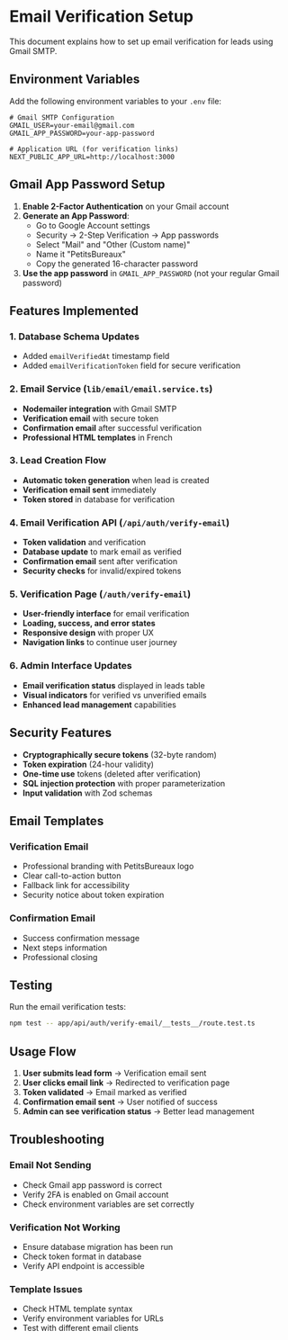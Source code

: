 # Email Verification Setup

This document explains how to set up email verification for leads using Gmail SMTP.

## Environment Variables

Add the following environment variables to your `.env` file:

```env
# Gmail SMTP Configuration
GMAIL_USER=your-email@gmail.com
GMAIL_APP_PASSWORD=your-app-password

# Application URL (for verification links)
NEXT_PUBLIC_APP_URL=http://localhost:3000
```

## Gmail App Password Setup

1. **Enable 2-Factor Authentication** on your Gmail account
2. **Generate an App Password**:
   - Go to Google Account settings
   - Security → 2-Step Verification → App passwords
   - Select "Mail" and "Other (Custom name)"
   - Name it "PetitsBureaux"
   - Copy the generated 16-character password
3. **Use the app password** in `GMAIL_APP_PASSWORD` (not your regular Gmail password)

## Features Implemented

### 1. Database Schema Updates

- Added `emailVerifiedAt` timestamp field
- Added `emailVerificationToken` field for secure verification

### 2. Email Service (`lib/email/email.service.ts`)

- **Nodemailer integration** with Gmail SMTP
- **Verification email** with secure token
- **Confirmation email** after successful verification
- **Professional HTML templates** in French

### 3. Lead Creation Flow

- **Automatic token generation** when lead is created
- **Verification email sent** immediately
- **Token stored** in database for verification

### 4. Email Verification API (`/api/auth/verify-email`)

- **Token validation** and verification
- **Database update** to mark email as verified
- **Confirmation email** sent after verification
- **Security checks** for invalid/expired tokens

### 5. Verification Page (`/auth/verify-email`)

- **User-friendly interface** for email verification
- **Loading, success, and error states**
- **Responsive design** with proper UX
- **Navigation links** to continue user journey

### 6. Admin Interface Updates

- **Email verification status** displayed in leads table
- **Visual indicators** for verified vs unverified emails
- **Enhanced lead management** capabilities

## Security Features

- **Cryptographically secure tokens** (32-byte random)
- **Token expiration** (24-hour validity)
- **One-time use** tokens (deleted after verification)
- **SQL injection protection** with proper parameterization
- **Input validation** with Zod schemas

## Email Templates

### Verification Email

- Professional branding with PetitsBureaux logo
- Clear call-to-action button
- Fallback link for accessibility
- Security notice about token expiration

### Confirmation Email

- Success confirmation message
- Next steps information
- Professional closing

## Testing

Run the email verification tests:

```bash
npm test -- app/api/auth/verify-email/__tests__/route.test.ts
```

## Usage Flow

1. **User submits lead form** → Verification email sent
2. **User clicks email link** → Redirected to verification page
3. **Token validated** → Email marked as verified
4. **Confirmation email sent** → User notified of success
5. **Admin can see verification status** → Better lead management

## Troubleshooting

### Email Not Sending

- Check Gmail app password is correct
- Verify 2FA is enabled on Gmail account
- Check environment variables are set correctly

### Verification Not Working

- Ensure database migration has been run
- Check token format in database
- Verify API endpoint is accessible

### Template Issues

- Check HTML template syntax
- Verify environment variables for URLs
- Test with different email clients
